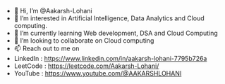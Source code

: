 - 👋 Hi, I’m @Aakarsh-Lohani
- 👀 I’m interested in Artificial Intelligence, Data Analytics and Cloud computing.
- 🌱 I’m currently learning Web development, DSA and Cloud Computing
- 💞️ I’m looking to collaborate on Cloud computing  
- 📫 Reach out to me on
- LinkedIn : https://www.linkedin.com/in/aakarsh-lohani-7795b726a
- LeetCode : https://leetcode.com/Aakarsh-Lohani/
- YouTube : https://www.youtube.com/@AAKARSHLOHANI

